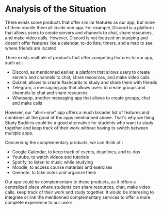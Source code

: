 # Analysis of the Situation

There exists some products that offer similar features as our app, but none of them reunite them all inside one app. For example, Discord is a platform that allows users to create servers and channels to chat, share resources, and make video calls. However, Discord is not focused on studying and doesn't offer features like a calendar, to-do lists, timers, and a map to see where friends are located.

There exists multiple of products that offer competing features to our app, such as :
- Discord, as mentionned earlier, a platform that allows users to create servers and channels to chat, share resources, and make video calls.
- Quizlet, allows to create flashcards to study and share them with friends
- Telegram, a messaging app that allows users to create groups and channels to chat and share resources
- Whatsapp, another messaging app that allows to create groups, chat and make calls

However, our "all-in-one" app offers a much broader list of features and combines all the good of the apps mentionned above. That's why we thing Study Buddies could be a good alternative for students who want to study together and keep track of their work without having to switch between multiple apps.

Concerning the complementary products, we can think of :
- Google Calendar, to keep track of events, deadlines, and to-dos
- Youtube, to watch videos and tutorials
- Spotify, to listen to music while studying
- Moodle, to access course materials and exercises
- Onenote, to take notes and organize them

Our app could be complementary to these products, as it offers a centralized place where students can share resources, chat, make video calls, keep track of their work and study together. It would be interesing to integrate or link the mentionned complementary services to offer a more complete experience to our users.